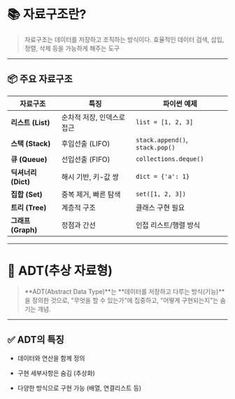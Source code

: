 # 📚 자료구조란?

>자료구조는 데이터를 저장하고 조직하는 방식이다.
>효율적인 데이터 검색, 삽입, 정렬, 삭제 등을 가능하게 해주는 도구
---

## 📦 주요 자료구조

| 자료구조 | 특징 | 파이썬 예제 |
|----------|------|--------------|
| **리스트 (List)** | 순차적 저장, 인덱스로 접근 | `list = [1, 2, 3]` |
| **스택 (Stack)** | 후입선출 (LIFO) | `stack.append()`, `stack.pop()` |
| **큐 (Queue)** | 선입선출 (FIFO) | `collections.deque()` |
| **딕셔너리 (Dict)** | 해시 기반, 키-값 쌍 | `dict = {'a': 1}` |
| **집합 (Set)** | 중복 제거, 빠른 탐색 | `set([1, 2, 3])` |
| **트리 (Tree)** | 계층적 구조 | 클래스 구현 필요 |
| **그래프 (Graph)** | 정점과 간선 | 인접 리스트/행렬 방식 |

---

# 🧠 ADT(추상 자료형)

>**ADT(Abstract Data Type)**는 **데이터를 저장하고 다루는 방식(기능)**을 정의한 것으로,
>"무엇을 할 수 있는가"에 집중하고, "어떻게 구현되는지"는 숨기는 개념.

---

## ✅ ADT의 특징
- 데이터와 연산을 함께 정의

- 구현 세부사항은 숨김 (추상화)

- 다양한 방식으로 구현 가능 (배열, 연결리스트 등)
